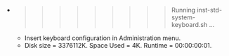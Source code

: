 * >>>>>>>>> Running inst-std-system-keyboard.sh ...
  * Insert keyboard configuration in Administration menu.
  * Disk size = 3376112K. Space Used = 4K. Runtime = 00:00:00:01.
